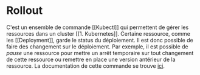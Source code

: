 # Rollout
C'est un ensemble de commande [[Kubectl]] qui permettent de gérer les ressources dans un cluster [[1. Kubernetes]]. Certaine ressource, comme les [[Deployment]], garde le status du déploiement. Il est donc possible de faire des changement sur le déploiement. Par exemple, il est possible de *pause* une ressource pour mettre un arrêt temporaire sur tout changement de cette ressource ou remettre en place une version antérieur de la ressource. La documentation de cette commande se trouve [ici](https://kubernetes.io/docs/reference/generated/kubectl/kubectl-commands#rollout).